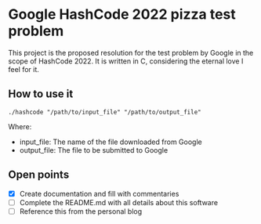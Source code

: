 # Google HashCode 2022 pizza test problem

This project is the proposed resolution for the test problem by Google in the scope of HashCode 2022.
It is written in C, considering the eternal love I feel for it.

## How to use it
```shell
./hashcode "/path/to/input_file" "/path/to/output_file" 
```

Where:
* input_file: The name of the file downloaded from Google
* output_file: The file to be submitted to Google

## Open points
- [X] Create documentation and fill with commentaries
- [ ] Complete the README.md with all details about this software
- [ ] Reference this from the personal blog
